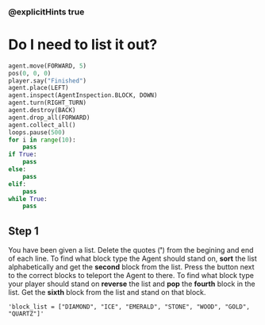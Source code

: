 ### @explicitHints true

# Do I need to list it out? 

```python
agent.move(FORWARD, 5)
pos(0, 0, 0)
player.say("Finished")
agent.place(LEFT)
agent.inspect(AgentInspection.BLOCK, DOWN) 
agent.turn(RIGHT_TURN)
agent.destroy(BACK)
agent.drop_all(FORWARD)
agent.collect_all()
loops.pause(500)
for i in range(10):
    pass
if True: 
    pass
else: 
    pass
elif:
    pass
while True:
    pass
```

## Step 1
You have been given a list. Delete the quotes (**'**) from the begining and end of each line. To find what block type the Agent should stand on, **sort** the list alphabetically
and get the **second** block from the list. Press the button next to the correct blocks to teleport the Agent to there. 
To find what block type your player should stand on **reverse**  the list and **pop** the **fourth** block in the list. 
Get the **sixth** block from the list and stand on that block. 

```template
'block_list = ["DIAMOND", "ICE", "EMERALD", "STONE", "WOOD", "GOLD", "QUARTZ"]'
```